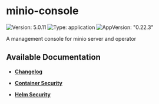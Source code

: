 # minio-console

![Version: 5.0.11](https://img.shields.io/badge/Version-5.0.11-informational?style=flat-square) ![Type: application](https://img.shields.io/badge/Type-application-informational?style=flat-square) ![AppVersion: "0.22.3"](https://img.shields.io/badge/AppVersion-"0.22.3"-informational?style=flat-square)

A management console for minio server and operator

## Available Documentation

- [**Changelog**](CHANGELOG)

- [**Container Security**](container-security)

- [**Helm Security**](helm-security)

